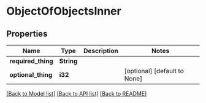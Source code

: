 # ObjectOfObjectsInner

## Properties
Name | Type | Description | Notes
------------ | ------------- | ------------- | -------------
**required_thing** | **String** |  | 
**optional_thing** | **i32** |  | [optional] [default to None]

[[Back to Model list]](../README.md#documentation-for-models) [[Back to API list]](../README.md#documentation-for-api-endpoints) [[Back to README]](../README.md)


